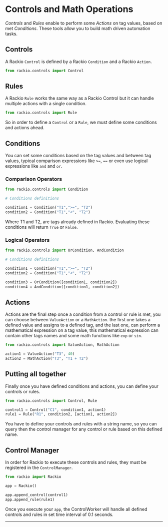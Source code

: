 # Controls and Math Operations

*Controls* and *Rules* enable to perform some *Actions* on tag values, based on met *Conditions*. These tools allow you to build math driven automation tasks.

## Controls

A Rackio `Control` is defined by a Rackio `Condition` and a Rackio `Action`.

```python
from rackio.controls import Control
```

## Rules

A Rackio `Rule` works the same way as a Rackio Control but it can handle multiple actions with a single condition.

```python
from rackio.controls import Rule
```

So in order to define a `Control` or a `Rule`, we must define some conditions and actions ahead.

## Conditions

You can set some conditions based on the tag values and between tag values, typical comparison expressions like `>=`, `==` or even use logical expressions like `and` and `or`.

### Comparison Operators

```python
from rackio.controls import Condition

# Conditions definitions

condition1 = Condition("T1",">=", "T2")
condition2 = Condition("T1","<", "T2")
```

Where T1 and T2, are tags already defined in Rackio. Evaluating these conditions will return `True` or `False`.

### Logical Operators

```python
from rackio.controls import OrCondition, AndCondition

# Conditions definitions

condition1 = Condition("T1",">=", "T2")
condition2 = Condition("T1","<", "T2")

condition3 = OrCondition([condition1, condition2])
condition4 = AndCondition([condition1, condition2])
```

## Actions

Actions are the final step once a condition from a control or rule is met, you can choose between `ValueAction` or a `MathAction`. the first one takes a defined value and assigns to a defined tag, and the last one, can perform a mathematical expression on a tag value, this mathematical expression can contain other tags names and some math functions like `exp` or `sin`.

```python
from rackio.controls import ValueAction, MathAction

action1 = ValueAction("T3", 40)
action2 = MathAction("T3", "T1 + T2")
```

## Putting all together

Finally once you have defined conditions and actions, you can define your controls or rules.

```python
from rackio.controls import Control, Rule

control1 = Control("C1", condition1, action1)
rule1 = Rule("R1", condition2, [action1, action2])
```
You have to define your controls and rules with a string name, so you can query then the control manager for any control or rule based on this defined name.

## Control Manager

In order for Rackio to execute these controls and rules, they must be registered in the `ControlManager`.

```python
from rackio import Rackio

app = Rackio()

app.append_control(control1)
app.append_rule(rule1)

```

Once you execute your `app`, the ControlWorker will handle all defined controls and rules in set time interval of 0.1 seconds.

---